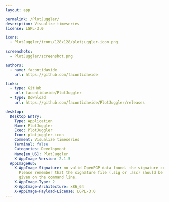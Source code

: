 ```yaml
---
layout: app

permalink: /PlotJuggler/
description: Visualize timeseries
license: LGPL-3.0

icons:
  - PlotJuggler/icons/128x128/plotjuggler-icon.png

screenshots:
  - PlotJuggler/screenshot.png

authors:
  - name: facontidavide
    url: https://github.com/facontidavide

links:
  - type: GitHub
    url: facontidavide/PlotJuggler
  - type: Download
    url: https://github.com/facontidavide/PlotJuggler/releases

desktop:
  Desktop Entry:
    Type: Application
    Name: PlotJuggler
    Exec: PlotJuggler
    Icon: plotjuggler-icon
    Comment: Visualize timeseries
    Terminal: false
    Categories: Development
    Name[en_US]: PlotJuggler
    X-AppImage-Version: 2.1.5
  AppImageHub:
    X-AppImage-Signature: no valid OpenPGP data found. the signature could not be verified.
      Please remember that the signature file (.sig or .asc) should be the first file
      given on the command line.
    X-AppImage-Type: 2
    X-AppImage-Architecture: x86_64
    X-AppImage-Payload-License: LGPL-3.0
---
```

